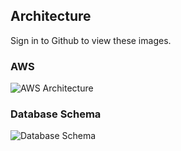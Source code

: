 ## Architecture

Sign in to Github to view these images.

### AWS

![AWS Architecture](https://github.com/KL-Engineering/user-service/blob/main/views/user-service_arch.png "AWS Architecture")


### Database Schema
![Database Schema](https://github.com/KL-Engineering/user-service/blob/main/documents/dbschema.png "Database Schema")
